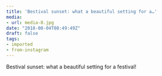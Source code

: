```yaml
---
title: 'Bestival sunset: what a beautiful setting for a…'
media:
- url: media-0.jpg
date: "2018-08-04T08:49:49Z"
draft: false
tags:
- imported
- from-instagram
---
```

Bestival sunset: what a beautiful setting for a festival\!
